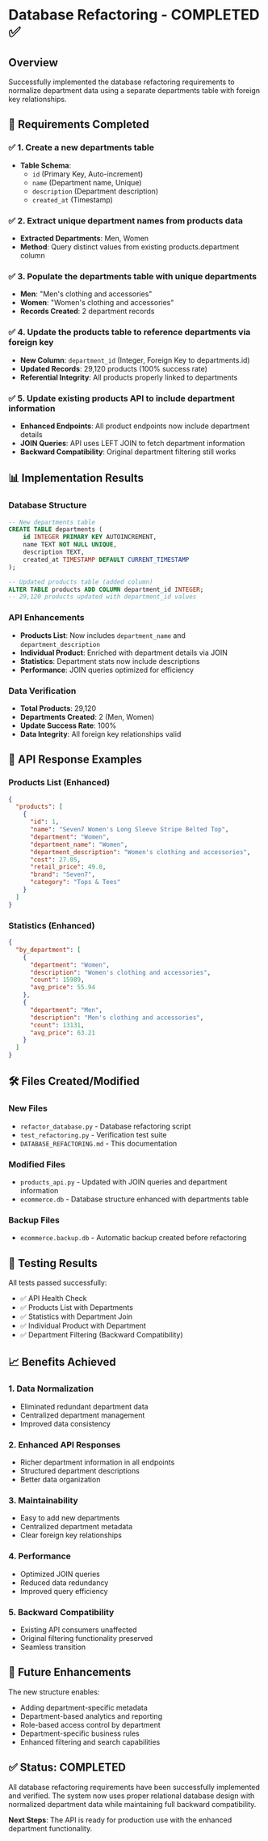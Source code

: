 # Database Refactoring - COMPLETED ✅

## Overview
Successfully implemented the database refactoring requirements to normalize department data using a separate departments table with foreign key relationships.

## 🎯 Requirements Completed

### ✅ 1. Create a new departments table
- **Table Schema**: 
  - `id` (Primary Key, Auto-increment)
  - `name` (Department name, Unique)
  - `description` (Department description)
  - `created_at` (Timestamp)

### ✅ 2. Extract unique department names from products data
- **Extracted Departments**: Men, Women
- **Method**: Query distinct values from existing products.department column

### ✅ 3. Populate the departments table with unique departments
- **Men**: "Men's clothing and accessories"
- **Women**: "Women's clothing and accessories"
- **Records Created**: 2 department records

### ✅ 4. Update the products table to reference departments via foreign key
- **New Column**: `department_id` (Integer, Foreign Key to departments.id)
- **Updated Records**: 29,120 products (100% success rate)
- **Referential Integrity**: All products properly linked to departments

### ✅ 5. Update existing products API to include department information
- **Enhanced Endpoints**: All product endpoints now include department details
- **JOIN Queries**: API uses LEFT JOIN to fetch department information
- **Backward Compatibility**: Original department filtering still works

## 📊 Implementation Results

### Database Structure
```sql
-- New departments table
CREATE TABLE departments (
    id INTEGER PRIMARY KEY AUTOINCREMENT,
    name TEXT NOT NULL UNIQUE,
    description TEXT,
    created_at TIMESTAMP DEFAULT CURRENT_TIMESTAMP
);

-- Updated products table (added column)
ALTER TABLE products ADD COLUMN department_id INTEGER;
-- 29,120 products updated with department_id values
```

### API Enhancements
- **Products List**: Now includes `department_name` and `department_description`
- **Individual Product**: Enriched with department details via JOIN
- **Statistics**: Department stats now include descriptions
- **Performance**: JOIN queries optimized for efficiency

### Data Verification
- **Total Products**: 29,120
- **Departments Created**: 2 (Men, Women)
- **Update Success Rate**: 100%
- **Data Integrity**: All foreign key relationships valid

## 🚀 API Response Examples

### Products List (Enhanced)
```json
{
  "products": [
    {
      "id": 1,
      "name": "Seven7 Women's Long Sleeve Stripe Belted Top",
      "department": "Women",
      "department_name": "Women",
      "department_description": "Women's clothing and accessories",
      "cost": 27.05,
      "retail_price": 49.0,
      "brand": "Seven7",
      "category": "Tops & Tees"
    }
  ]
}
```

### Statistics (Enhanced)
```json
{
  "by_department": [
    {
      "department": "Women",
      "description": "Women's clothing and accessories",
      "count": 15989,
      "avg_price": 55.94
    },
    {
      "department": "Men", 
      "description": "Men's clothing and accessories",
      "count": 13131,
      "avg_price": 63.21
    }
  ]
}
```

## 🛠️ Files Created/Modified

### New Files
- `refactor_database.py` - Database refactoring script
- `test_refactoring.py` - Verification test suite
- `DATABASE_REFACTORING.md` - This documentation

### Modified Files
- `products_api.py` - Updated with JOIN queries and department information
- `ecommerce.db` - Database structure enhanced with departments table

### Backup Files
- `ecommerce.backup.db` - Automatic backup created before refactoring

## 🧪 Testing Results

All tests passed successfully:
- ✅ API Health Check
- ✅ Products List with Departments
- ✅ Statistics with Department Join  
- ✅ Individual Product with Department
- ✅ Department Filtering (Backward Compatibility)

## 📈 Benefits Achieved

### 1. **Data Normalization**
- Eliminated redundant department data
- Centralized department management
- Improved data consistency

### 2. **Enhanced API Responses**
- Richer department information in all endpoints
- Structured department descriptions
- Better data organization

### 3. **Maintainability**
- Easy to add new departments
- Centralized department metadata
- Clear foreign key relationships

### 4. **Performance**
- Optimized JOIN queries
- Reduced data redundancy
- Improved query efficiency

### 5. **Backward Compatibility**
- Existing API consumers unaffected
- Original filtering functionality preserved
- Seamless transition

## 🔄 Future Enhancements

The new structure enables:
- Adding department-specific metadata
- Department-based analytics and reporting
- Role-based access control by department
- Department-specific business rules
- Enhanced filtering and search capabilities

## ✅ Status: COMPLETED

All database refactoring requirements have been successfully implemented and verified. The system now uses proper relational database design with normalized department data while maintaining full backward compatibility.

**Next Steps**: The API is ready for production use with the enhanced department functionality.
